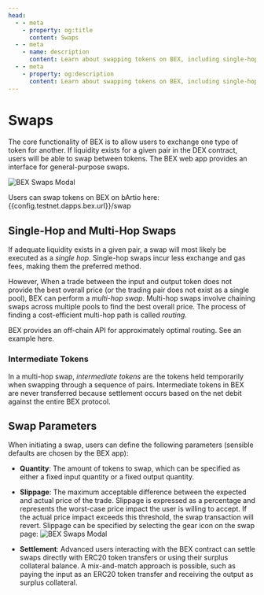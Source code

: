 ```yaml
---
head:
  - - meta
    - property: og:title
      content: Swaps
  - - meta
    - name: description
      content: Learn about swapping tokens on BEX, including single-hop and multi-hop swaps, and intermediate tokens.
  - - meta
    - property: og:description
      content: Learn about swapping tokens on BEX, including single-hop and multi-hop swaps, and intermediate tokens.
---
```


<script setup>
  import config from '@berachain/config/constants.json';
</script>

# Swaps

The core functionality of BEX is to allow users to exchange one type of token for another. If liquidity exists for a given pair in the DEX contract, users will be able to swap between tokens. The BEX web app provides an interface for general-purpose swaps.

![BEX Swaps Modal](/assets/bex-swap.png)

Users can swap tokens on BEX on bArtio here: {{config.testnet.dapps.bex.url}}/swap

## Single-Hop and Multi-Hop Swaps

If adequate liquidity exists in a given pair, a swap will most likely be executed as a _single hop_. Single-hop swaps incur less exchange and gas fees, making them the preferred method.

However, When a trade between the input and output token does not provide the best overall price (or the trading pair does not exist as a single pool), BEX can perform a _multi-hop swap_. Multi-hop swaps involve chaining swaps across multiple pools to find the best overall price. The process of finding a cost-efficient multi-hop path is called _routing_.

BEX provides an off-chain API for approximately optimal routing. See an <a target="_blank" rel="no-referrer" :href="config.testnet.dapps.bex.apiUrl + 'dex/route?fromAsset=0x7507c1dc16935B82698e4C63f2746A2fCf994dF8&toAsset=0xd6D83aF58a19Cd14eF3CF6fe848C9A4d21e5727c&amount=1000000000000000000'">example here</a>.

### Intermediate Tokens

In a multi-hop swap, _intermediate tokens_ are the tokens held temporarily when swapping through a sequence of pairs. Intermediate tokens in BEX are never transferred because settlement occurs based on the net debit against the entire BEX protocol.

## Swap Parameters

When initiating a swap, users can define the following parameters (sensible defaults are chosen by the BEX app):

- **Quantity**: The amount of tokens to swap, which can be specified as either a fixed input quantity or a fixed output quantity.
- **Slippage**: The maximum acceptable difference between the expected and actual price of the trade. Slippage is expressed as a percentage and represents the worst-case price impact the user is willing to accept. If the actual price impact exceeds this threshold, the swap transaction will revert. Slippage can be specified by selecting the gear icon on the swap page:
  ![BEX Swaps Modal](/assets/bex-slippage.png)

- **Settlement**: Advanced users interacting with the BEX contract can settle swaps directly with ERC20 token transfers or using their surplus collateral balance. A mix-and-match approach is possible, such as paying the input as an ERC20 token transfer and receiving the output as surplus collateral.
